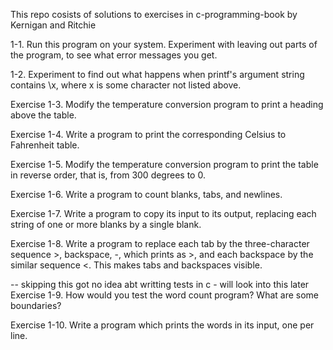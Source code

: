 This repo cosists of solutions to exercises in c-programming-book by Kernigan and Ritchie


1-1. Run this program on your system. Experiment with leaving out parts of the program, to see what error messages you get.

1-2. Experiment to find out what happens when printf's argument string contains \x, where x is some character not listed above.


Exercise 1-3. Modify the temperature conversion program to print a heading above the table.

Exercise 1-4. Write a program to print the corresponding Celsius to Fahrenheit table.


Exercise 1-5. Modify the temperature conversion program to print the table in reverse order, that is, from 300 degrees to 0.


Exercise 1-6. Write a program to count blanks, tabs, and newlines.

Exercise 1-7. Write a program to copy its input to its output, replacing each string of one or more blanks by a single blank.

Exercise 1-8. Write a program to replace each tab by the three-character sequence >, backspace, -, which prints as >, and each backspace by the similar sequence <. This makes tabs and backspaces visible.

-- skipping this got no idea abt writting tests in c  - will look into this later
Exercise 1-9. How would you test the word count program? What are some boundaries?

Exercise 1-10. Write a program which prints the words in its input, one per line.



